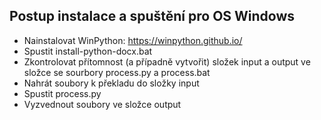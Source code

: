 Postup instalace a spuštění pro OS Windows
------------------------

- Nainstalovat WinPython: https://winpython.github.io/
- Spustit install-python-docx.bat
- Zkontrolovat přítomnost (a případně vytvořit) složek input a output ve složce se sourbory process.py a process.bat
- Nahrát soubory k překladu do složky input
- Spustit process.py
- Vyzvednout soubory ve složce output